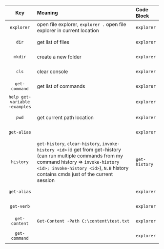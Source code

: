 


| Key | Meaning | Code Block  |
:----------------:|:-------------|:-------------
| `explorer`   | open file explorer, `explorer .` open file explorer in current location  | <pre><code>explorer</code></pre> |
| `dir`   | get list of files | <pre><code>explorer</code></pre> |
| `mkdir`   | create a new folder | <pre><code>explorer</code></pre> |
| `cls`   | clear console | <pre><code>explorer</code></pre> |
| `get-command`   | get list of commands | <pre><code>explorer</code></pre> |
| `help get-variable -examples`   |  | <pre><code>explorer</code></pre> |
| `pwd`   | get current path location  | <pre><code>explorer</code></pre> |
| `get-alias`   |  | <pre><code>explorer</code></pre> |
| `history`   | `get-history`, `clear-history`, `invoke-history <id>` id get from get-history (can run multiple commands from my command history => `invoke-history <id>; invoke-history <id>`), `N.B` history contains cmds just of the current session | <pre class="table-script"><code>get-history</code></pre> |
| `get-alias`   | | <pre><code>explorer</code></pre> |
| `get-verb`   |  | <pre><code>explorer</code></pre> |
| `get-content`   | `Get-Content -Path C:\content\test.txt`| <pre><code>explorer</code></pre> |
| `get-command`   |  | <pre><code>explorer</code></pre> |



